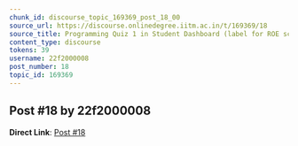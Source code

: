 ```yaml
---
chunk_id: discourse_topic_169369_post_18_00
source_url: https://discourse.onlinedegree.iitm.ac.in/t/169369/18
source_title: Programming Quiz 1 in Student Dashboard (label for ROE scores) - showing absent or incorrect
content_type: discourse
tokens: 39
username: 22f2000008
post_number: 18
topic_id: 169369
---
```


## Post #18 by 22f2000008

**Direct Link**: [Post #18](https://discourse.onlinedegree.iitm.ac.in/t/169369/18)
